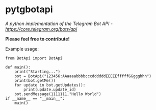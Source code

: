 # pytgbotapi
*A python implementation of the Telegram Bot API - https://core.telegram.org/bots/api*

**Please feel free to contribute!**

Example usage:
```
from BotApi import BotApi

def main():
    print("Starting...")
    bot = BotApi("123456:AAaaaabbbbcccddddddEEEEEfffffGGggghhh")
    print(bot.getMe())
    for update in bot.getUpdates():
        print(update.update_id)
    bot.sendMessage(1111111,"Hello World")
if __name__ == "__main__":
    main()
```

